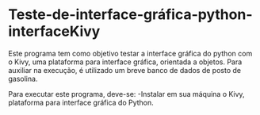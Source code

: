 # Teste-de-interface-gráfica-python-interfaceKivy

Este programa tem como objetivo testar a interface gráfica do python com o Kivy, uma plataforma para interface gráfica, orientada a objetos.
Para auxiliar na execução, é utilizado um breve banco de dados de posto de gasolina.

Para executar este programa, deve-se:
  -Instalar em sua máquina o Kivy, plataforma para interface gráfica do Python. 
